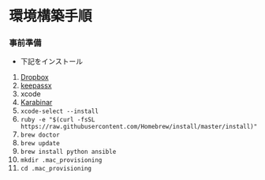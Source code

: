 # 環境構築手順
### 事前準備
- 下記をインストール
1. [Dropbox](https://www.dropbox.com/ja/)
2. [keepassx](https://www.keepassx.org/downloads/)
3. xcode
4. [Karabinar](https://pqrs.org/osx/karabiner/index.html.ja)
5. `xcode-select --install`
6. `ruby -e "$(curl -fsSL https://raw.githubusercontent.com/Homebrew/install/master/install)"`
7. `brew doctor`
8. `brew update`
9. `brew install python ansible`
10. `mkdir .mac_provisioning`
11. `cd .mac_provisioning`
